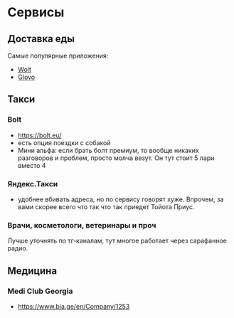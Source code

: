# Сервисы

## Доставка еды
Самые популярные приложения:
 * [Wolt](https://wolt.com/en)
 * [Glovo](https://glovoapp.com/)
        
## Такси

### Bolt
* https://bolt.eu/
* есть опция поездки с собакой
* Мини альфа: если брать болт премиум, то вообще никаких разговоров и проблем, просто молча везут. Он тут стоит 5 лари вместо 4

### Яндекс.Такси 
 * удобнее вбивать адреса, но по сервису говорят хуже. Впрочем, за вами скорее всего что так что так приедет Тойота Приус. 
 
### Врачи, косметологи, ветеринары и проч 
Лучше уточнять по тг-каналам, тут многое работает через сарафанное радио.

## Медицина

### Medi Club Georgia
* https://www.bia.ge/en/Company/1253
